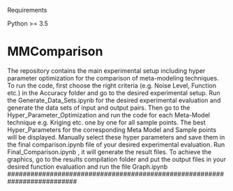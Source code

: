 Requirements

Python >= 3.5 


# MMComparison
The repository contains the main experimental setup including hyper parameter optimization for the comparison of meta-modeling techniques. 
To run the code, first choose the right criteria (e.g. Noise Level, Function etc.) in the Accuracy folder and go to the desired experimental setup.
Run the Generate_Data_Sets.ipynb for the desired experimental evaluation and generate the data sets of input and output pairs.
Then go to the Hyper_Parameter_Optimization and run the code for each Meta-Model technique e.g. Kriging etc. one by one for all sample points.
The best Hyper_Parameters for the corresponding Meta Model and Sample points will be displayed. Manually select these hyper parameters and save them in the final comparison.ipynb file of your desired experimental evaluation.
Run Final_Comparison.ipynb , it will generate the result files.
To achieve the graphics, go to the results compilation folder and put the output files in your desired function evaluation and run the file
Graph.ipynb
##########################################################################
